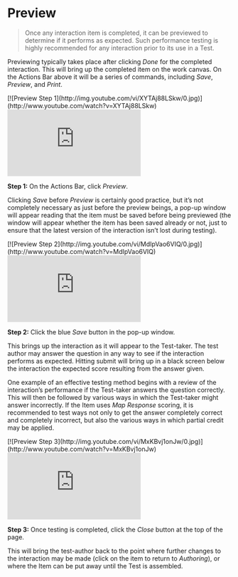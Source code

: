 # Preview

>Once any interaction item is completed, it can be previewed to determine if it performs as expected. Such performance testing is highly recommended for any interaction prior to its use in a Test.

Previewing typically takes place after clicking *Done* for the completed interaction. This will bring up the completed item on the work canvas. On the Actions Bar above it will be a series of commands, including *Save*, *Preview*, and *Print*.


<div class="hidden-video">
[![Preview Step 1](http://img.youtube.com/vi/XYTAj88LSkw/0.jpg)](http://www.youtube.com/watch?v=XYTAj88LSkw)
</div>

<div class='embed-container'><iframe src="https://www.youtube.com/embed/XYTAj88LSkw?rel=0" frameborder="0" allowfullscreen="true"></iframe></div>

**Step 1:** On the Actions Bar, click *Preview*.

Clicking *Save* before *Preview* is certainly good practice, but it’s not completely necessary as just before the preview beings, a pop-up window will appear reading that the item must be saved before being previewed (the window will appear whether the item has been saved already or not, just to ensure that the latest version of the interaction isn’t lost during testing).

<div class="hidden-video">
[![Preview Step 2](http://img.youtube.com/vi/MdIpVao6VIQ/0.jpg)](http://www.youtube.com/watch?v=MdIpVao6VIQ)
</div>

<div class='embed-container'><iframe src="https://www.youtube.com/embed/MdIpVao6VIQ?rel=0" frameborder="0" allowfullscreen="true"></iframe></div>

**Step 2:** Click the blue *Save* button in the pop-up window.

This brings up the interaction as it will appear to the Test-taker. The test author may answer the question in any way to see if the interaction performs as expected. Hitting submit will bring up in a black screen below the interaction the expected score resulting from the answer given.

One example of an effective testing method begins with a review of the interaction’s performance if the Test-taker answers the question correctly. This will then be followed by various ways in which the Test-taker might answer incorrectly. If the Item uses *Map Response* scoring, it is recommended to test ways not only to get the answer completely correct and completely incorrect, but also the various ways in which partial credit may be applied.

<div class="hidden-video">
[![Preview Step 3](http://img.youtube.com/vi/MxKBvj1onJw/0.jpg)](http://www.youtube.com/watch?v=MxKBvj1onJw)
</div>

<div class='embed-container'><iframe src="https://www.youtube.com/embed/MxKBvj1onJw?rel=0" frameborder="0" allowfullscreen="true"></iframe></div>

**Step 3:** Once testing is completed, click the *Close* button at the top of the page.

This will bring the test-author back to the point where further changes to the interaction may be made (click on the item to return to *Authoring*), or where the Item can be put away until the Test is assembled.
